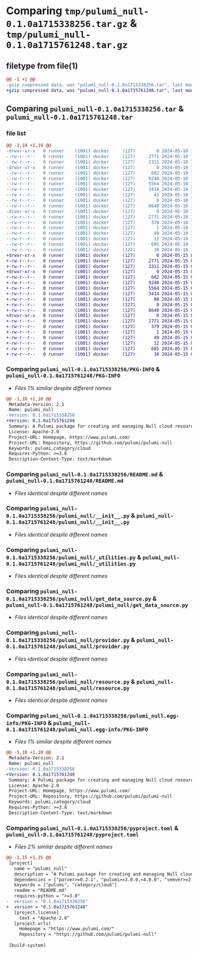 # Comparing `tmp/pulumi_null-0.1.0a1715338256.tar.gz` & `tmp/pulumi_null-0.1.0a1715761248.tar.gz`

## filetype from file(1)

```diff
@@ -1 +1 @@
-gzip compressed data, was "pulumi_null-0.1.0a1715338256.tar", last modified: Fri May 10 10:57:22 2024, max compression
+gzip compressed data, was "pulumi_null-0.1.0a1715761248.tar", last modified: Wed May 15 08:29:33 2024, max compression
```

## Comparing `pulumi_null-0.1.0a1715338256.tar` & `pulumi_null-0.1.0a1715761248.tar`

### file list

```diff
@@ -1,19 +1,19 @@
-drwxr-xr-x   0 runner    (1001) docker     (127)        0 2024-05-10 10:57:22.748041 pulumi_null-0.1.0a1715338256/
--rw-r--r--   0 runner    (1001) docker     (127)     2771 2024-05-10 10:57:22.748041 pulumi_null-0.1.0a1715338256/PKG-INFO
--rw-r--r--   0 runner    (1001) docker     (127)     2311 2024-05-10 10:57:15.000000 pulumi_null-0.1.0a1715338256/README.md
-drwxr-xr-x   0 runner    (1001) docker     (127)        0 2024-05-10 10:57:22.748041 pulumi_null-0.1.0a1715338256/pulumi_null/
--rw-r--r--   0 runner    (1001) docker     (127)      682 2024-05-10 10:57:15.000000 pulumi_null-0.1.0a1715338256/pulumi_null/__init__.py
--rw-r--r--   0 runner    (1001) docker     (127)     9248 2024-05-10 10:57:15.000000 pulumi_null-0.1.0a1715338256/pulumi_null/_utilities.py
--rw-r--r--   0 runner    (1001) docker     (127)     5564 2024-05-10 10:57:15.000000 pulumi_null-0.1.0a1715338256/pulumi_null/get_data_source.py
--rw-r--r--   0 runner    (1001) docker     (127)     3414 2024-05-10 10:57:15.000000 pulumi_null-0.1.0a1715338256/pulumi_null/provider.py
--rw-r--r--   0 runner    (1001) docker     (127)       41 2024-05-10 10:57:15.000000 pulumi_null-0.1.0a1715338256/pulumi_null/pulumi-plugin.json
--rw-r--r--   0 runner    (1001) docker     (127)        0 2024-05-10 10:57:15.000000 pulumi_null-0.1.0a1715338256/pulumi_null/py.typed
--rw-r--r--   0 runner    (1001) docker     (127)     8640 2024-05-10 10:57:15.000000 pulumi_null-0.1.0a1715338256/pulumi_null/resource.py
-drwxr-xr-x   0 runner    (1001) docker     (127)        0 2024-05-10 10:57:22.748041 pulumi_null-0.1.0a1715338256/pulumi_null.egg-info/
--rw-r--r--   0 runner    (1001) docker     (127)     2771 2024-05-10 10:57:22.000000 pulumi_null-0.1.0a1715338256/pulumi_null.egg-info/PKG-INFO
--rw-r--r--   0 runner    (1001) docker     (127)      379 2024-05-10 10:57:22.000000 pulumi_null-0.1.0a1715338256/pulumi_null.egg-info/SOURCES.txt
--rw-r--r--   0 runner    (1001) docker     (127)        1 2024-05-10 10:57:22.000000 pulumi_null-0.1.0a1715338256/pulumi_null.egg-info/dependency_links.txt
--rw-r--r--   0 runner    (1001) docker     (127)       49 2024-05-10 10:57:22.000000 pulumi_null-0.1.0a1715338256/pulumi_null.egg-info/requires.txt
--rw-r--r--   0 runner    (1001) docker     (127)       12 2024-05-10 10:57:22.000000 pulumi_null-0.1.0a1715338256/pulumi_null.egg-info/top_level.txt
--rw-r--r--   0 runner    (1001) docker     (127)      685 2024-05-10 10:57:15.000000 pulumi_null-0.1.0a1715338256/pyproject.toml
--rw-r--r--   0 runner    (1001) docker     (127)       38 2024-05-10 10:57:22.748041 pulumi_null-0.1.0a1715338256/setup.cfg
+drwxr-xr-x   0 runner    (1001) docker     (127)        0 2024-05-15 08:29:33.652894 pulumi_null-0.1.0a1715761248/
+-rw-r--r--   0 runner    (1001) docker     (127)     2771 2024-05-15 08:29:33.652894 pulumi_null-0.1.0a1715761248/PKG-INFO
+-rw-r--r--   0 runner    (1001) docker     (127)     2311 2024-05-15 08:29:27.000000 pulumi_null-0.1.0a1715761248/README.md
+drwxr-xr-x   0 runner    (1001) docker     (127)        0 2024-05-15 08:29:33.652894 pulumi_null-0.1.0a1715761248/pulumi_null/
+-rw-r--r--   0 runner    (1001) docker     (127)      682 2024-05-15 08:29:27.000000 pulumi_null-0.1.0a1715761248/pulumi_null/__init__.py
+-rw-r--r--   0 runner    (1001) docker     (127)     9248 2024-05-15 08:29:27.000000 pulumi_null-0.1.0a1715761248/pulumi_null/_utilities.py
+-rw-r--r--   0 runner    (1001) docker     (127)     5564 2024-05-15 08:29:27.000000 pulumi_null-0.1.0a1715761248/pulumi_null/get_data_source.py
+-rw-r--r--   0 runner    (1001) docker     (127)     3414 2024-05-15 08:29:27.000000 pulumi_null-0.1.0a1715761248/pulumi_null/provider.py
+-rw-r--r--   0 runner    (1001) docker     (127)       88 2024-05-15 08:29:27.000000 pulumi_null-0.1.0a1715761248/pulumi_null/pulumi-plugin.json
+-rw-r--r--   0 runner    (1001) docker     (127)        0 2024-05-15 08:29:27.000000 pulumi_null-0.1.0a1715761248/pulumi_null/py.typed
+-rw-r--r--   0 runner    (1001) docker     (127)     8640 2024-05-15 08:29:27.000000 pulumi_null-0.1.0a1715761248/pulumi_null/resource.py
+drwxr-xr-x   0 runner    (1001) docker     (127)        0 2024-05-15 08:29:33.652894 pulumi_null-0.1.0a1715761248/pulumi_null.egg-info/
+-rw-r--r--   0 runner    (1001) docker     (127)     2771 2024-05-15 08:29:33.000000 pulumi_null-0.1.0a1715761248/pulumi_null.egg-info/PKG-INFO
+-rw-r--r--   0 runner    (1001) docker     (127)      379 2024-05-15 08:29:33.000000 pulumi_null-0.1.0a1715761248/pulumi_null.egg-info/SOURCES.txt
+-rw-r--r--   0 runner    (1001) docker     (127)        1 2024-05-15 08:29:33.000000 pulumi_null-0.1.0a1715761248/pulumi_null.egg-info/dependency_links.txt
+-rw-r--r--   0 runner    (1001) docker     (127)       49 2024-05-15 08:29:33.000000 pulumi_null-0.1.0a1715761248/pulumi_null.egg-info/requires.txt
+-rw-r--r--   0 runner    (1001) docker     (127)       12 2024-05-15 08:29:33.000000 pulumi_null-0.1.0a1715761248/pulumi_null.egg-info/top_level.txt
+-rw-r--r--   0 runner    (1001) docker     (127)      685 2024-05-15 08:29:27.000000 pulumi_null-0.1.0a1715761248/pyproject.toml
+-rw-r--r--   0 runner    (1001) docker     (127)       38 2024-05-15 08:29:33.652894 pulumi_null-0.1.0a1715761248/setup.cfg
```

### Comparing `pulumi_null-0.1.0a1715338256/PKG-INFO` & `pulumi_null-0.1.0a1715761248/PKG-INFO`

 * *Files 1% similar despite different names*

```diff
@@ -1,10 +1,10 @@
 Metadata-Version: 2.1
 Name: pulumi_null
-Version: 0.1.0a1715338256
+Version: 0.1.0a1715761248
 Summary: A Pulumi package for creating and managing Null cloud resources.
 License: Apache-2.0
 Project-URL: Homepage, https://www.pulumi.com/
 Project-URL: Repository, https://github.com/pulumi/pulumi-null
 Keywords: pulumi,category/cloud
 Requires-Python: >=3.8
 Description-Content-Type: text/markdown
```

### Comparing `pulumi_null-0.1.0a1715338256/README.md` & `pulumi_null-0.1.0a1715761248/README.md`

 * *Files identical despite different names*

### Comparing `pulumi_null-0.1.0a1715338256/pulumi_null/__init__.py` & `pulumi_null-0.1.0a1715761248/pulumi_null/__init__.py`

 * *Files identical despite different names*

### Comparing `pulumi_null-0.1.0a1715338256/pulumi_null/_utilities.py` & `pulumi_null-0.1.0a1715761248/pulumi_null/_utilities.py`

 * *Files identical despite different names*

### Comparing `pulumi_null-0.1.0a1715338256/pulumi_null/get_data_source.py` & `pulumi_null-0.1.0a1715761248/pulumi_null/get_data_source.py`

 * *Files identical despite different names*

### Comparing `pulumi_null-0.1.0a1715338256/pulumi_null/provider.py` & `pulumi_null-0.1.0a1715761248/pulumi_null/provider.py`

 * *Files identical despite different names*

### Comparing `pulumi_null-0.1.0a1715338256/pulumi_null/resource.py` & `pulumi_null-0.1.0a1715761248/pulumi_null/resource.py`

 * *Files identical despite different names*

### Comparing `pulumi_null-0.1.0a1715338256/pulumi_null.egg-info/PKG-INFO` & `pulumi_null-0.1.0a1715761248/pulumi_null.egg-info/PKG-INFO`

 * *Files 1% similar despite different names*

```diff
@@ -1,10 +1,10 @@
 Metadata-Version: 2.1
 Name: pulumi_null
-Version: 0.1.0a1715338256
+Version: 0.1.0a1715761248
 Summary: A Pulumi package for creating and managing Null cloud resources.
 License: Apache-2.0
 Project-URL: Homepage, https://www.pulumi.com/
 Project-URL: Repository, https://github.com/pulumi/pulumi-null
 Keywords: pulumi,category/cloud
 Requires-Python: >=3.8
 Description-Content-Type: text/markdown
```

### Comparing `pulumi_null-0.1.0a1715338256/pyproject.toml` & `pulumi_null-0.1.0a1715761248/pyproject.toml`

 * *Files 2% similar despite different names*

```diff
@@ -1,15 +1,15 @@
 [project]
   name = "pulumi_null"
   description = "A Pulumi package for creating and managing Null cloud resources."
   dependencies = ["parver>=0.2.1", "pulumi>=3.0.0,<4.0.0", "semver>=2.8.1"]
   keywords = ["pulumi", "category/cloud"]
   readme = "README.md"
   requires-python = ">=3.8"
-  version = "0.1.0a1715338256"
+  version = "0.1.0a1715761248"
   [project.license]
     text = "Apache-2.0"
   [project.urls]
     Homepage = "https://www.pulumi.com/"
     Repository = "https://github.com/pulumi/pulumi-null"
 
 [build-system]
```

